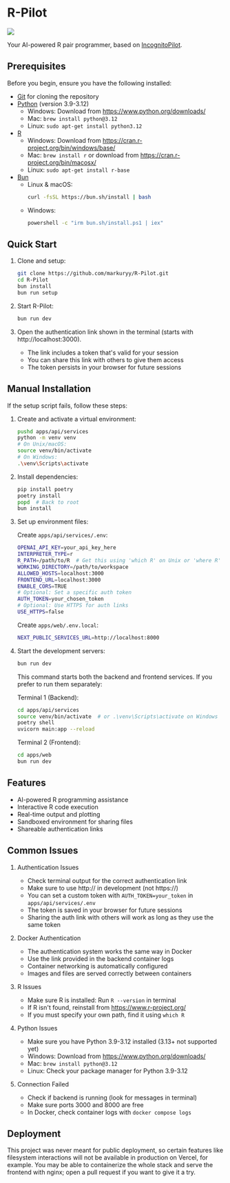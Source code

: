 # R-Pilot

![](assets/images/r-pilot_demo.gif)

Your AI-powered R pair programmer, based on [IncognitoPilot](https://github.com/silvanmelchior/IncognitoPilot).

## Prerequisites

Before you begin, ensure you have the following installed:
- [Git](https://git-scm.com/) for cloning the repository
- [Python](https://www.python.org/) (version 3.9-3.12)
  - Windows: Download from https://www.python.org/downloads/
  - Mac: `brew install python@3.12`
  - Linux: `sudo apt-get install python3.12`
- [R](https://www.r-project.org/)
  - Windows: Download from https://cran.r-project.org/bin/windows/base/
  - Mac: `brew install r` or download from https://cran.r-project.org/bin/macosx/
  - Linux: `sudo apt-get install r-base`
- [Bun](https://bun.sh/)
  - Linux & macOS:
    ```bash
    curl -fsSL https://bun.sh/install | bash
    ```
  - Windows:
    ```bash
    powershell -c "irm bun.sh/install.ps1 | iex"
    ```

## Quick Start

1. Clone and setup:
   ```bash
   git clone https://github.com/markuryy/R-Pilot.git
   cd R-Pilot
   bun install
   bun run setup
   ```

2. Start R-Pilot:
   ```bash
   bun run dev
   ```

3. Open the authentication link shown in the terminal (starts with http://localhost:3000).
   - The link includes a token that's valid for your session
   - You can share this link with others to give them access
   - The token persists in your browser for future sessions

## Manual Installation

If the setup script fails, follow these steps:

1. Create and activate a virtual environment:
   ```bash
   pushd apps/api/services
   python -m venv venv
   # On Unix/macOS:
   source venv/bin/activate
   # On Windows:
   .\venv\Scripts\activate
   ```

2. Install dependencies:
   ```bash
   pip install poetry
   poetry install
   popd  # Back to root
   bun install
   ```

3. Set up environment files:

   Create `apps/api/services/.env`:
   ```bash
   OPENAI_API_KEY=your_api_key_here
   INTERPRETER_TYPE=r
   R_PATH=/path/to/R  # Get this using 'which R' on Unix or 'where R' on Windows
   WORKING_DIRECTORY=/path/to/workspace
   ALLOWED_HOSTS=localhost:3000
   FRONTEND_URL=localhost:3000
   ENABLE_CORS=TRUE
   # Optional: Set a specific auth token
   AUTH_TOKEN=your_chosen_token
   # Optional: Use HTTPS for auth links
   USE_HTTPS=false
   ```

   Create `apps/web/.env.local`:
   ```bash
   NEXT_PUBLIC_SERVICES_URL=http://localhost:8000
   ```

4. Start the development servers:
   ```bash
   bun run dev
   ```
   This command starts both the backend and frontend services. If you prefer to run them separately:

   Terminal 1 (Backend):
   ```bash
   cd apps/api/services
   source venv/bin/activate  # or .\venv\Scripts\activate on Windows
   poetry shell
   uvicorn main:app --reload
   ```

   Terminal 2 (Frontend):
   ```bash
   cd apps/web
   bun run dev
   ```

## Features

- AI-powered R programming assistance
- Interactive R code execution
- Real-time output and plotting
- Sandboxed environment for sharing files
- Shareable authentication links

## Common Issues

1. Authentication Issues
   - Check terminal output for the correct authentication link
   - Make sure to use http:// in development (not https://)
   - You can set a custom token with `AUTH_TOKEN=your_token` in `apps/api/services/.env`
   - The token is saved in your browser for future sessions
   - Sharing the auth link with others will work as long as they use the same token

2. Docker Authentication
   - The authentication system works the same way in Docker
   - Use the link provided in the backend container logs
   - Container networking is automatically configured
   - Images and files are served correctly between containers

3. R Issues
   - Make sure R is installed: Run `R --version` in terminal
   - If R isn't found, reinstall from https://www.r-project.org/
   - If you must specify your own path, find it using `which R`

4. Python Issues
   - Make sure you have Python 3.9-3.12 installed (3.13+ not supported yet)
   - Windows: Download from https://www.python.org/downloads/
   - Mac: `brew install python@3.12`
   - Linux: Check your package manager for Python 3.9-3.12

5. Connection Failed
   - Check if backend is running (look for messages in terminal)
   - Make sure ports 3000 and 8000 are free
   - In Docker, check container logs with `docker compose logs`


## Deployment

This project was never meant for public deployment, so certain features like filesystem interactions will not be available in production on Vercel, for example. You may be able to containerize the whole stack and serve the frontend with nginx; open a pull request if you want to give it a try.
